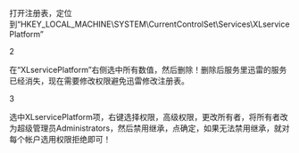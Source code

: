打开注册表，定位到“HKEY_LOCAL_MACHINE\SYSTEM\CurrentControlSet\Services\XLservicePlatform”



2

在“XLservicePlatform”右侧选中所有数值，然后删除！删除后服务里迅雷的服务已经消失，现在需要修改权限避免迅雷修改注册表。



3

选中XLservicePlatform项，右键选择权限，高级权限，更改所有者，将所有者改为超级管理员Administrators，然后禁用继承，点确定，如果无法禁用继承，就对每个帐户选用权限拒绝即可！